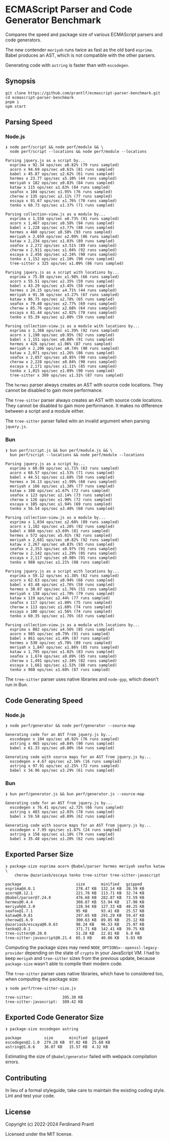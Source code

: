 # ECMAScript Parser and Code Generator Benchmark

Compares the speed and package size of various ECMAScript parsers and code generators.

The new contender `meriyah` runs twice as fast as the old bard `esprima`. Babel produces an AST, which is not compatible with the other parsers.

Generating code with `astring` is faster than with `escodegen`.

## Synopsis

    git clone https://github.com/prantlf/ecmascript-parser-benchmark.git
    cd ecmascript-parser-benchmark
    pnpm i
    npm start

## Parsing Speed

### Node.js

    ❯ node perf/script && node perf/module && \
      node perf/script --locations && node perf/module --locations

    Parsing jquery.js as a script by...
      esprima x 92.34 ops/sec ±0.82% (79 runs sampled)
      acorn x 94.69 ops/sec ±0.61% (81 runs sampled)
      babel x 45.87 ops/sec ±2.62% (61 runs sampled)
      hermes x 23.77 ops/sec ±5.10% (44 runs sampled)
      meriyah x 182 ops/sec ±0.83% (84 runs sampled)
      kataw x 115 ops/sec ±1.63% (84 runs sampled)
      seafox x 104 ops/sec ±1.95% (76 runs sampled)
      cherow x 135 ops/sec ±2.11% (77 runs sampled)
      escaya x 91.67 ops/sec ±1.76% (70 runs sampled)
      tenko x 68.73 ops/sec ±1.37% (71 runs sampled)

    Parsing collection-view.js as a module by...
      esprima x 1,558 ops/sec ±0.73% (91 runs sampled)
      acorn x 1,467 ops/sec ±0.58% (94 runs sampled)
      babel x 1,228 ops/sec ±3.77% (88 runs sampled)
      hermes x 460 ops/sec ±0.58% (93 runs sampled)
      meriyah x 2,659 ops/sec ±2.09% (86 runs sampled)
      kataw x 2,234 ops/sec ±1.03% (89 runs sampled)
      seafox x 2,272 ops/sec ±3.51% (89 runs sampled)
      cherow x 2,911 ops/sec ±1.04% (92 runs sampled)
      escaya x 2,456 ops/sec ±2.24% (90 runs sampled)
      tenko x 1,152 ops/sec ±1.10% (90 runs sampled)
      tree-sitter x 325 ops/sec ±1.09% (86 runs sampled)

    Parsing jquery.js as a script with locations by...
      esprima x 75.89 ops/sec ±1.98% (66 runs sampled)
      acorn x 55.51 ops/sec ±2.35% (59 runs sampled)
      babel x 43.29 ops/sec ±3.45% (58 runs sampled)
      hermes x 24.15 ops/sec ±4.71% (44 runs sampled)
      meriyah x 91.36 ops/sec ±3.27% (67 runs sampled)
      kataw x 86.75 ops/sec ±2.78% (65 runs sampled)
      seafox x 79.40 ops/sec ±2.77% (69 runs sampled)
      cherow x 85.76 ops/sec ±2.68% (64 runs sampled)
      escaya x 81.44 ops/sec ±2.02% (70 runs sampled)
      tenko x 55.39 ops/sec ±2.80% (59 runs sampled)

    Parsing collection-view.js as a module with locations by...
      esprima x 1,368 ops/sec ±1.39% (92 runs sampled)
      acorn x 1,190 ops/sec ±0.95% (92 runs sampled)
      babel x 1,151 ops/sec ±0.88% (91 runs sampled)
      hermes x 426 ops/sec ±1.06% (87 runs sampled)
      meriyah x 2,206 ops/sec ±0.74% (90 runs sampled)
      kataw x 2,071 ops/sec ±1.26% (86 runs sampled)
      seafox x 2,057 ops/sec ±0.85% (90 runs sampled)
      cherow x 2,228 ops/sec ±0.84% (90 runs sampled)
      escaya x 2,171 ops/sec ±1.11% (85 runs sampled)
      tenko x 1,015 ops/sec ±1.09% (90 runs sampled)
      tree-sitter x 309 ops/sec ±1.31% (87 runs sampled)

The `hermes` parser always creates an AST with source code locations. They cannot be disabled to gain more performance.

The `tree-sitter` parser always creates an AST with source code locations. They cannot be disabled to gain more performance. It makes no difference between a script and a module either.

The `tree-sitter` parser failed witn an invalid argument when parsing `jquery.js`.

### Bun

    ❯ bun perf/script.js && bun perf/module.js && \
      bun perf/script --locations && node perf/module --locations

    Parsing jquery.js as a script by...
      esprima x 60.09 ops/sec ±1.71% (63 runs sampled)
      acorn x 68.57 ops/sec ±1.53% (71 runs sampled)
      babel x 44.51 ops/sec ±1.68% (58 runs sampled)
      hermes x 34.13 ops/sec ±1.99% (60 runs sampled)
      meriyah x 166 ops/sec ±1.38% (77 runs sampled)
      kataw x 108 ops/sec ±1.67% (72 runs sampled)
      seafox x 123 ops/sec ±2.14% (73 runs sampled)
      cherow x 126 ops/sec ±1.90% (72 runs sampled)
      escaya x 105 ops/sec ±1.94% (69 runs sampled)
      tenko x 56.54 ops/sec ±3.48% (60 runs sampled)

    Parsing collection-view.js as a module by...
      esprima x 1,034 ops/sec ±2.60% (89 runs sampled)
      acorn x 1,102 ops/sec ±1.26% (92 runs sampled)
      babel x 860 ops/sec ±3.69% (81 runs sampled)
      hermes x 572 ops/sec ±5.01% (92 runs sampled)
      meriyah x 2,681 ops/sec ±0.82% (92 runs sampled)
      kataw x 2,267 ops/sec ±0.83% (93 runs sampled)
      seafox x 2,353 ops/sec ±0.97% (91 runs sampled)
      cherow x 2,142 ops/sec ±1.29% (85 runs sampled)
      escaya x 2,117 ops/sec ±0.98% (91 runs sampled)
      tenko x 988 ops/sec ±1.21% (88 runs sampled)

    Parsing jquery.js as a script with locations by...
      esprima x 59.12 ops/sec ±1.38% (62 runs sampled)
      acorn x 62.63 ops/sec ±0.94% (66 runs sampled)
      babel x 43.48 ops/sec ±1.76% (58 runs sampled)
      hermes x 38.07 ops/sec ±1.76% (51 runs sampled)
      meriyah x 138 ops/sec ±1.70% (79 runs sampled)
      kataw x 119 ops/sec ±2.44% (77 runs sampled)
      seafox x 117 ops/sec ±1.80% (75 runs sampled)
      cherow x 113 ops/sec ±1.60% (74 runs sampled)
      escaya x 100 ops/sec ±1.56% (74 runs sampled)
      tenko x 60.35 ops/sec ±1.76% (63 runs sampled)

    Parsing collection-view.js as a module with locations by...
      esprima x 882 ops/sec ±4.56% (85 runs sampled)
      acorn x 985 ops/sec ±0.79% (91 runs sampled)
      babel x 861 ops/sec ±1.49% (87 runs sampled)
      hermes x 530 ops/sec ±5.70% (89 runs sampled)
      meriyah x 1,847 ops/sec ±1.86% (85 runs sampled)
      kataw x 1,795 ops/sec ±1.02% (83 runs sampled)
      seafox x 1,674 ops/sec ±0.89% (85 runs sampled)
      cherow x 1,491 ops/sec ±2.34% (82 runs sampled)
      escaya x 1,661 ops/sec ±1.53% (88 runs sampled)
      tenko x 908 ops/sec ±1.68% (87 runs sampled)

The `tree-sitter` parser uses native libraries and `node-gyp`, which doesn't run in Bun.

## Code Generating Speed

### Node.js

    ❯ node perf/generator && node perf/generator --source-map

    Generating code for an AST from jquery.js by...
      escodegen x 104 ops/sec ±0.92% (76 runs sampled)
      astring x 465 ops/sec ±0.84% (90 runs sampled)
      babel x 61.33 ops/sec ±0.80% (64 runs sampled)

    Generating code with source maps for an AST from jquery.js by...
      escodegen x 4.67 ops/sec ±2.16% (16 runs sampled)
      astring x 97.91 ops/sec ±2.25% (72 runs sampled)
      babel x 34.96 ops/sec ±3.29% (61 runs sampled)

### Bun

    ❯ bun perf/generator.js && bun perf/generator.js --source-map

    Generating code for an AST from jquery.js by...
      escodegen x 76.41 ops/sec ±2.72% (66 runs sampled)
      astring x 483 ops/sec ±2.03% (78 runs sampled)
      babel x 59.58 ops/sec ±0.89% (62 runs sampled)

    Generating code with source maps for an AST from jquery.js by...
      escodegen x 7.95 ops/sec ±1.87% (24 runs sampled)
      astring x 158 ops/sec ±1.18% (79 runs sampled)
      babel x 35.48 ops/sec ±1.20% (62 runs sampled)

## Exported Parser Size

    ❯ package-size esprima acorn @babel/parser hermes meriyah seafox kataw \
        cherow @azariasb/escaya tenko tree-sitter tree-sitter-javascript

    package                        size       minified   gzipped
    esprima@4.0.1                  278.47 KB  132.14 KB  28.59 KB
    acorn@8.12.1                   221.78 KB  113.71 KB  32.74 KB
    @babel/parser@7.24.8           476.68 KB  282.87 KB  73.59 KB
    hermes@0.4.4                   308.87 KB  53.94 KB   17.98 KB
    meriyah@4.3.0                  128.94 KB  127.33 KB  40.25 KB
    seafox@1.7.1                   95 KB      93.41 KB   25.57 KB
    kataw@0.0.81                   297.65 KB  291.29 KB  59.47 KB
    cherow@1.6.9                   300.63 KB  89.85 KB   25.12 KB
    @azariasb/escaya@0.0.63        98.24 KB   96.53 KB   25.97 KB
    tenko@2.0.1                    371.71 KB  142.41 KB  39.75 KB
    tree-sitter@0.20.0             51.28 KB   22.81 KB   6.8 KB
    tree-sitter-javascript@0.21.4  65.3 KB    40.06 KB   5.83 KB

Computing the package sizes may need `NODE_OPTIONS=--openssl-legacy-provider` depending on the state of `crypto` in your JavaScript VM. I had to keep `meriyah` and `tree-sitter` sizes from the previous update, because `package-size` wasn't able to compile their modern code.

The `tree-sitter` parser uses native libraries, which have to considered too, when computing the package size:

    ❯ node perf/tree-sitter-size.js

    tree-sitter:             395.30 KB
    tree-sitter-javascript:  389.42 KB

## Exported Code Generator Size

    ❯ package-size escodegen astring

    package          size       minified  gzipped
    escodegen@2.1.0  279.28 KB  97.02 KB  25.68 KB
    astring@1.8.6    36.07 KB   15.57 KB  4.32 KB

Estimating the size of `@babel/generator` failed with webpack compilation errors.

## Contributing

In lieu of a formal styleguide, take care to maintain the existing coding style. Lint and test your code.

## License

Copyright (c) 2022-2024 Ferdinand Prantl

Licensed under the MIT license.
